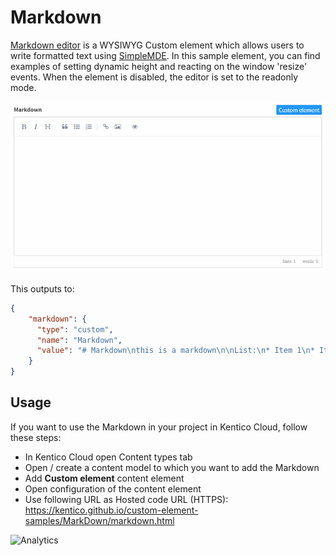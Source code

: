 # Markdown

[Markdown editor](https://github.com/Kentico/custom-element-samples/blob/master/Markdown/markdown.html) is a WYSIWYG Custom element which allows users to write formatted text using [SimpleMDE](https://github.com/sparksuite/simplemde-markdown-editor). In this sample element, you can find examples of setting dynamic height and reacting on the window 'resize' events. When the element is disabled, the editor is set to the readonly mode.

![screenshot](markdown.gif)

This outputs to:
```json
{
    "markdown": {
      "type": "custom",
      "name": "Markdown",
      "value": "# Markdown\nthis is a markdown\n\nList:\n* Item 1\n* Item 2\n\n\t[See google](http://google.com)"
    }
}
```

## Usage

If you want to use the Markdown in your project in Kentico Cloud, follow these steps:

* In Kentico Cloud open Content types tab
* Open / create a content model to which you want to add the Markdown
* Add **Custom element** content element
* Open configuration of the content element
* Use following URL as Hosted code URL (HTTPS): https://kentico.github.io/custom-element-samples/MarkDown/markdown.html

![Analytics](https://kentico-ga-beacon.azurewebsites.net/api/UA-69014260-4/Kentico/custom-element-samples/MarkDown?pixel)

